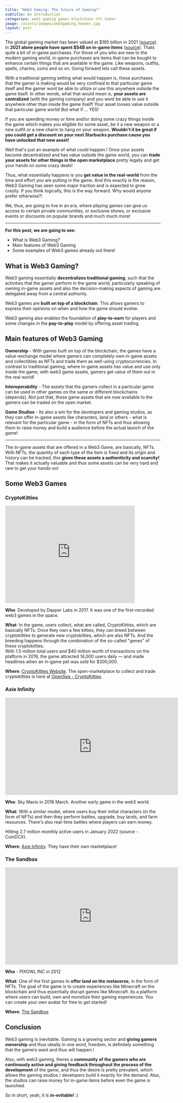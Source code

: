 ```yaml
---
title: "Web3 Gaming: The future of Gaming!"
subtitle: An Introduction
categories: web3 gaming games blockchain nft token
image: /assets/images/web3gaming_header.jpg
layout: post
---
```


The global gaming market has been valued at $195 billion in 2021 ([source](https://www.grandviewresearch.com/industry-analysis/video-game-market)). In **2021 alone people have spent $54B on in-game items** ([source](https://www.statista.com/statistics/558952/in-game-consumer-spending-worldwide/)). Thats quite a bit of in-game purchases. For those of you who are new to the modern gaming world, in-game purchases are items that can be bought to enhance certain things that are available in the game. Like weapons, outfits, spells, charms, coins and so on. Going forward lets call these assets.

With a traditional gaming setting what would happen is, these purchases that the gamer is making would be very confined to that particular game itself and the gamer wont be able to utilize or use this anywhere outside the game itself. In other words, what that would mean is, **your assets are centralized** (with the gaming company) and you wont be able to use it anywhere other than inside the game itself! Your asset looses value outside that particular game world! But what if ... YES!

If you are spending money or time and/or doing some crazy things inside the game which makes you eligible for some asset, be it a new weapon or a new outfit or a new charm to hang on your weapon. **Wouldn't it be great if you could get a discount on your next Starbucks purchase cause you have unlocked that new asset!**

Well that's just an example of what could happen.! Once your assets become decentralized and has value outside the game world, you can **trade your assets for other things in the open marketplace** pretty legally and get your hands on some crazy deals!

Thus, what essentially happens is you **get value in the real-world** from the time and effort you are putting in the game. And this exactly is the reason, Web3 Gaming has seen some major traction and is expected to grow crazily. If you think logically, this is the way forward. Why would anyone prefer otherwise?!

We, thus, are going to live in an era, where playing games can give us access to certain private communities, or exclusive shows, or exclusive events or discounts on popular brands and much much more!

----

**For this post, we are going to see:**
- What is Web3 Gaming?
- Main features of Web3 Gaming
- Some examples of Web3 games already out there!


## What is Web3 Gaming?

Web3 gaming essentially **decentralizes traditional gaming**, such that the activities that the gamer perform in the game world, particularly speaking of owning in-game assets and also the decision-making aspects of gaming are delegated away from a central authority.

Web3 games are **built on top of a blockchain**. This allows gamers to express their opinions on when and how the game should evolve.

Web3 gaming also enables the foundation of **play-to-earn** for players and some changes in the **pay-to-play** model by offering asset trading.

## Main features of Web3 Gaming

**Ownership** - With games built on top of the blockchain, the games have a value-exchange model where gamers can completely own in-game assets and collectibles as NFTs and trade them as well using cryptocurrencies. In contrast to traditional gaming, where in-game assets has value and use only inside the game, with web3 game assets, gamers get value of them out in the real world!

**Interoperability** - The assets that the gamers collect in a particular game can be used in other games on the same or different blockchains (depends). Not just that, these game assets that are now available to the gamers can be traded on the open market.

**Game Studios** - Its also a win for the developers and gaming studios, as they can offer in-game assets like characters, land or others - what is relevant for the particular game - in the form of NFTs and thus allowing them to raise money and build a audience before the actual launch of the game!

----

The in-game assets that are offered in a Web3 Game, are basically, NFTs. With NFTs, the quantity of each type of the item is fixed and its origin and history can be tracked, this **gives these assets a authenticity and scarcity!** That makes it actually valuable and thus some assets can be very hard and rare to get your hands-on! 


## Some Web3 Games


### CryptoKitties

<iframe width="420" height="315" src="https://www.youtube.com/embed/3PTstAK-cH8/" frameborder="0" allow="autoplay; encrypted-media" allowfullscreen></iframe>

**Who**: Developed by Dapper Labs in 2017. It was one of the first-recorded web3 games in the space. 

**What**:  In the game, users collect, what are called, CryptoKitties, which are basically NFTs. Once they own a few kitties, they can breed between cryptokitties to generate new cryptokitties, which are also NFTs. And the breeding happens through the combination of the so-called "genes" of these cryptokitties.  
With 1.5 million total users and $40 million worth of transactions on the platform in 2019, the game attracted 14,000 users daily — and made headlines when an in-game pet was sold for $300,000.

**Where**: [CryptoKitties Website](https://www.cryptokitties.co/). The open-marketplace to collect and trade cryptokitties is here at [OpenSea - CryptoKitties](https://opensea.io/collection/cryptokitties)




### Axie Infinity

<iframe width="560" height="315" src="https://www.youtube.com/embed/X2z_YIeettE" title="YouTube video player" frameborder="0" allow="accelerometer; autoplay; clipboard-write; encrypted-media; gyroscope; picture-in-picture; web-share" allowfullscreen></iframe>

<!--<iframe width="420" height="315" src="https://www.youtube.com/embed/X2z_YIeettE/" frameborder="0" allow="autoplay; encrypted-media" allowfullscreen></iframe>-->

**Who**: Sky Mavix in 2018 March. Another early game in the web3 world.

**What**: With a similar model, where users buy their initial characters (in the form of NFTs) and then they perform battles, upgrade, buy lands, and farm resources. There's also real-time battles where players can earn money.

Hitting 2.7 million monthly active users in January 2022 (source - CoinDCX).

**Where**: [Axie Infinity](https://axieinfinity.com/). They have their own marketplace!



### The Sandbox

<iframe width="560" height="315" src="https://www.youtube.com/embed/0Jquhzr4d4k" title="YouTube video player" frameborder="0" allow="accelerometer; autoplay; clipboard-write; encrypted-media; gyroscope; picture-in-picture; web-share" allowfullscreen></iframe>

<!--<iframe width="420" height="315" src="https://www.youtube.com/embed/0Jquhzr4d4k/" frameborder="0" allow="autoplay; encrypted-media" allowfullscreen></iframe>-->

**Who** - PIXOWL INC in 2012

**What**: One of the first games to **offer land on the metaverse**, in the form of NFTs. The goal of the game is to create experiences like Minecraft on the blockchain and thus essentially disrupt games like Minecraft. Its a platform where users can build, own and monetize their gaming experiences. You can create your own avatar for free to get started! 

**Where**:  [The Sandbox](https://www.sandbox.game/en/)


## Conclusion

Web3 gaming is inevitable. Gaming is a growing sector and **giving gamers ownership** and thus ideally in one word, freedom, is definitely something that the gamers want and thus will happen.!

Also, with web3 gaming, theres a **community of the gamers who are continously active and giving feedback throughout the process of the development** of the game, and thus the desire is pretty prevalent, which allows the gaming studios / developers build it exactly for the demand. Also, the studios can raise money for in-game items before even the game is launched.

So in short, yeah, it is **in-evitable!** :)
